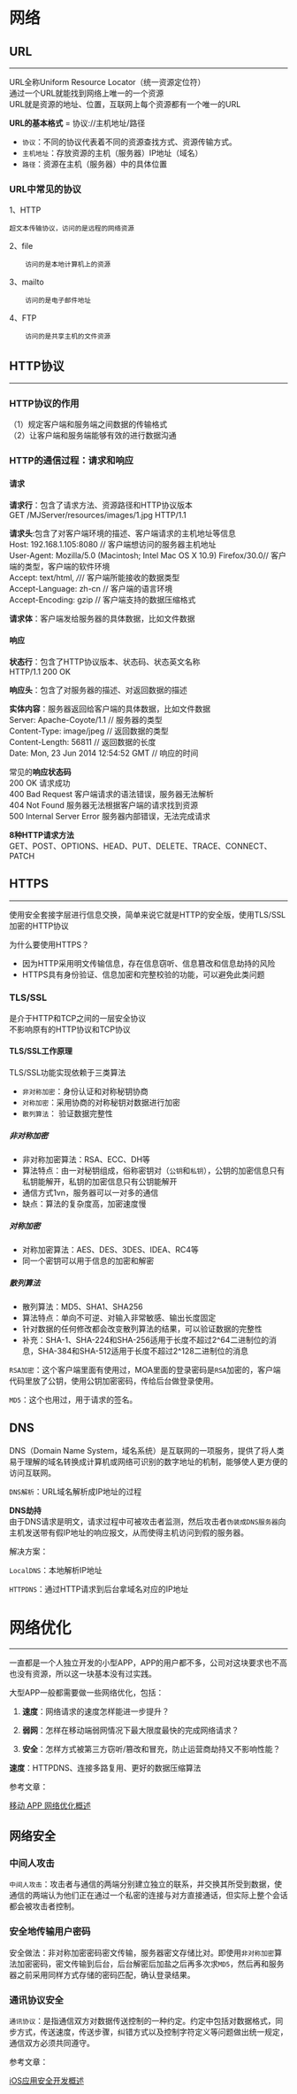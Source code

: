 # 网络

## URL

---

URL全称Uniform Resource Locator（统一资源定位符）  
通过一个URL就能找到网络上唯一的一个资源  
URL就是资源的地址、位置，互联网上每个资源都有一个唯一的URL

**URL的基本格式** = 协议://主机地址/路径

* `协议`：不同的协议代表着不同的资源查找方式、资源传输方式。
* `主机地址`：存放资源的主机（服务器）IP地址（域名）
* `路径`：资源在主机（服务器）中的具体位置

### URL中常见的协议

1、HTTP

```
超文本传输协议，访问的是远程的网络资源
```

2、file

```
    访问的是本地计算机上的资源
```

3、mailto

```
    访问的是电子邮件地址
```

4、FTP

```
    访问的是共享主机的文件资源
```

## 

## HTTP协议

---

### HTTP协议的作用

（1）规定客户端和服务端之间数据的传输格式  
（2）让客户端和服务端能够有效的进行数据沟通

### HTTP的通信过程：请求和响应

#### 请求

**请求行**：包含了请求方法、资源路径和HTTP协议版本  
GET /MJServer/resources/images/1.jpg HTTP/1.1

**请求头**:包含了对客户端环境的描述、客户端请求的主机地址等信息  
Host: 192.168.1.105:8080 // 客户端想访问的服务器主机地址  
User-Agent: Mozilla/5.0 \(Macintosh; Intel Mac OS X 10.9\) Firefox/30.0// 客户端的类型，客户端的软件环境  
Accept: text/html, _/_// 客户端所能接收的数据类型  
Accept-Language: zh-cn // 客户端的语言环境  
Accept-Encoding: gzip // 客户端支持的数据压缩格式

**请求体**：客户端发给服务器的具体数据，比如文件数据

#### 响应

**状态行**：包含了HTTP协议版本、状态码、状态英文名称  
HTTP/1.1 200 OK

**响应头**：包含了对服务器的描述、对返回数据的描述

**实体内容**：服务器返回给客户端的具体数据，比如文件数据  
Server: Apache-Coyote/1.1 // 服务器的类型  
Content-Type: image/jpeg // 返回数据的类型  
Content-Length: 56811 // 返回数据的长度  
Date: Mon, 23 Jun 2014 12:54:52 GMT // 响应的时间

常见的**响应状态码**  
200      OK                                 请求成功  
400      Bad Request                 客户端请求的语法错误，服务器无法解析  
404      Not Found                     服务器无法根据客户端的请求找到资源  
500      Internal Server Error     服务器内部错误，无法完成请求

**8种HTTP请求方法**  
GET、POST、OPTIONS、HEAD、PUT、DELETE、TRACE、CONNECT、PATCH

## HTTPS

---

使用安全套接字层进行信息交换，简单来说它就是HTTP的安全版，使用TLS/SSL加密的HTTP协议

为什么要使用HTTPS？

* 因为HTTP采用明文传输信息，存在信息窃听、信息篡改和信息劫持的风险
* HTTPS具有身份验证、信息加密和完整校验的功能，可以避免此类问题

### TLS/SSL

是介于HTTP和TCP之间的一层安全协议  
不影响原有的HTTP协议和TCP协议

#### TLS/SSL工作原理

TLS/SSL功能实现依赖于三类算法

* `非对称加密`：身份认证和对称秘钥协商
* `对称加密`：采用协商的对称秘钥对数据进行加密
* `散列算法`： 验证数据完整性

##### 非对称加密

* 非对称加密算法：RSA、ECC、DH等
* 算法特点：由一对秘钥组成，俗称密钥对（`公钥`和`私钥`），公钥的加密信息只有私钥能解开，私钥的加密信息只有公钥能解开
* 通信方式1vn，服务器可以一对多的通信
* 缺点：算法的复杂度高，加密速度慢

##### 对称加密

* 对称加密算法：AES、DES、3DES、IDEA、RC4等
* 同一个密钥可以用于信息的加密和解密

##### 散列算法

* 散列算法：MD5、SHA1、SHA256
* 算法特点：单向不可逆、对输入非常敏感、输出长度固定
* 针对数据的任何修改都会改变散列算法的结果，可以验证数据的完整性
* 补充：SHA-1、SHA-224和SHA-256适用于长度不超过2\^64二进制位的消息，SHA-384和SHA-512适用于长度不超过2^128二进制位的消息

`RSA加密`：这个客户端里面有使用过，MOA里面的登录密码是`RSA`加密的，客户端代码里放了公钥，使用公钥加密密码，传给后台做登录使用。

`MD5`：这个也用过，用于请求的签名。

## DNS

DNS（Domain Name System，域名系统）是互联网的一项服务，提供了将人类易于理解的域名转换成计算机或网络可识别的数字地址的机制，能够使人更方便的访问互联网。

`DNS解析`：URL域名解析成IP地址的过程

**DNS劫持**  
由于DNS请求是明文，请求过程中可被攻击者监测，然后攻击者`伪装成DNS服务器`向主机发送带有假IP地址的响应报文，从而使得主机访问到假的服务器。

解决方案：

`LocalDNS`：本地解析IP地址

`HTTPDNS`：通过HTTP请求到后台拿域名对应的IP地址

# 

# 网络优化

---

一直都是一个人独立开发的小型APP，APP的用户都不多，公司对这块要求也不高也没有资源，所以这一块基本没有过实践。

大型APP一般都需要做一些网络优化，包括：

1. **速度**：网络请求的速度怎样能进一步提升？

2. **弱网**：怎样在移动端弱网情况下最大限度最快的完成网络请求？

3. **安全**：怎样方式被第三方窃听/篡改和冒充，防止运营商劫持又不影响性能？

**速度**：HTTPDNS、连接多路复用、更好的数据压缩算法

参考文章：

[移动 APP 网络优化概述](https://blog.cnbang.net/tech/3531/)

## 

## 网络安全

### 中间人攻击

`中间人攻击`：攻击者与通信的两端分别建立独立的联系，并交换其所受到数据，使通信的两端认为他们正在通过一个私密的连接与对方直接通话，但实际上整个会话都会被攻击者控制。

### 安全地传输用户密码

安全做法：非对称加密密码密文传输，服务器密文存储比对。即使用`非对称加密`算法加密密码，密文传输到后台，后台解密后加盐之后再多次求`MD5`，然后再和服务器之前采用同样方式存储的密码匹配，确认登录结果。

### 通讯协议安全

`通讯协议`：是指通信双方对数据传送控制的一种约定。约定中包括对数据格式，同步方式，传送速度，传送步骤，纠错方式以及控制字符定义等问题做出统一规定，通信双方必须共同遵守。

参考文章：

[iOS应用安全开发概述](http://blog.devtang.com/2014/05/08/ios-security-dev-overview/)





